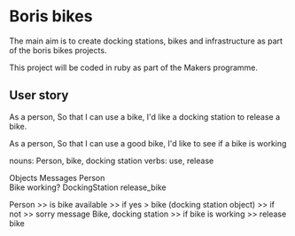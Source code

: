 # Boris bikes 
The main aim is to create docking stations, bikes and infrastructure as part of the boris bikes projects. 


This project will be coded in ruby as part of the Makers programme.

## User story 

As a person,
So that I can use a bike,
I'd like a docking station to release a bike.

As a person,
So that I can use a good bike,
I'd like to see if a bike is working

nouns: Person, bike, docking station 
verbs: use, release

Objects 	     Messages
Person	
Bike	        working?
DockingStation  release_bike

Person >> is bike available >> if yes > bike (docking station object) >> if not >> sorry message 
Bike, docking station >> if bike is working >> release bike 